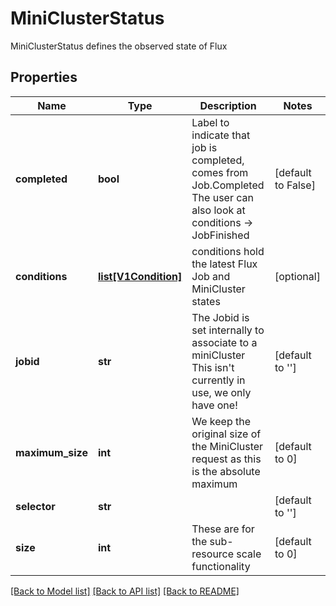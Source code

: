 # MiniClusterStatus

MiniClusterStatus defines the observed state of Flux

## Properties
Name | Type | Description | Notes
------------ | ------------- | ------------- | -------------
**completed** | **bool** | Label to indicate that job is completed, comes from Job.Completed The user can also look at conditions -&gt; JobFinished | [default to False]
**conditions** | [**list[V1Condition]**](V1Condition.md) | conditions hold the latest Flux Job and MiniCluster states | [optional] 
**jobid** | **str** | The Jobid is set internally to associate to a miniCluster This isn&#39;t currently in use, we only have one! | [default to '']
**maximum_size** | **int** | We keep the original size of the MiniCluster request as this is the absolute maximum | [default to 0]
**selector** | **str** |  | [default to '']
**size** | **int** | These are for the sub-resource scale functionality | [default to 0]

[[Back to Model list]](../README.md#documentation-for-models) [[Back to API list]](../README.md#documentation-for-api-endpoints) [[Back to README]](../README.md)


